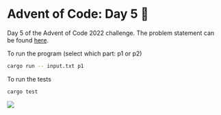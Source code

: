 # Advent of Code: Day 5 🎄

Day 5 of the Advent of Code 2022 challenge. The problem statement can be found [here](https://adventofcode.com/2022/day/5).

To run the program (select which part: p1 or p2)
```bash
cargo run -- input.txt p1
```

To run the tests
```bash
cargo test
```

![](https://media.giphy.com/media/1iTHo2aLKHaJw1DW/giphy.gif)

